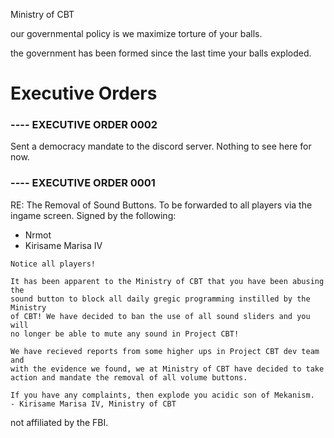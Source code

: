Ministry of CBT

our governmental policy is we maximize torture of your balls.

the government has been formed since the last time your balls exploded.

# Executive Orders

### ---- EXECUTIVE ORDER 0002

Sent a democracy mandate to the discord server. Nothing to see here for now.

### ---- EXECUTIVE ORDER 0001

RE: The Removal of Sound Buttons.
To be forwarded to all players via the ingame screen.
Signed by the following:
- Nrmot 
- Kirisame Marisa IV

```
Notice all players!

It has been apparent to the Ministry of CBT that you have been abusing the 
sound button to block all daily gregic programming instilled by the Ministry
of CBT! We have decided to ban the use of all sound sliders and you will
no longer be able to mute any sound in Project CBT! 

We have recieved reports from some higher ups in Project CBT dev team and
with the evidence we found, we at Ministry of CBT have decided to take
action and mandate the removal of all volume buttons.

If you have any complaints, then explode you acidic son of Mekanism.
- Kirisame Marisa IV, Ministry of CBT
```


not affiliated by the FBI.
